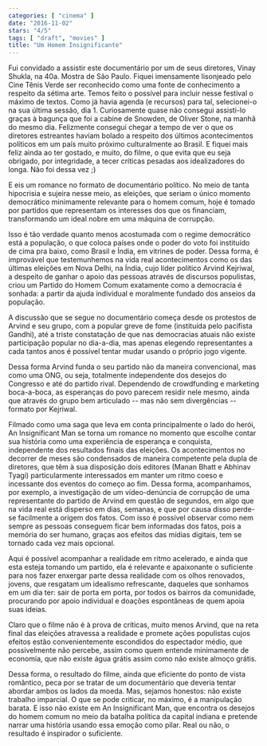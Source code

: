 ```yaml
---
categories: [ "cinema" ]
date: "2016-11-02"
stars: "4/5"
tags: [ "draft", "movies" ]
title: "Um Homem Insignificante"
---
```

Fui convidado a assistir este documentário por um de seus diretores,
Vinay Shukla, na 40a. Mostra de São Paulo. Fiquei imensamente lisonjeado
pelo Cine Tênis Verde ser reconhecido como uma fonte de conhecimento
a respeito da sétima arte. Temos feito o possível para incluir nesse
festival o máximo de textos. Como já havia agenda (e recursos) para
tal, selecionei-o na sua última sessão, dia 1. Curiosamente quase não
consegui assisti-lo graças à bagunça que foi a cabine de Snowden, de
Oliver Stone, na manhã do mesmo dia. Felizmente consegui chegar a tempo
de ver o que os diretores estreantes haviam bolado a respeito dos últimos
acontecimentos políticos em um país muito próximo culturalmente ao
Brasil. E fiquei mais feliz ainda ao ter gostado, e muito, do filme,
o que evita que eu seja obrigado, por integridade, a tecer críticas
pesadas aos idealizadores do longa. Não foi dessa vez ;)

E eis um romance no formato de documentário político. No meio de tanta
hipocrisia e sujeira nesse meio, as eleições, que seriam o único
momento democrático minimamente relevante para o homem comum, hoje é
tomado por partidos que representam os interesses dos que os financiam,
transformando um ideal nobre em uma máquina de corrupção.

Isso é tão verdade quanto menos acostumada com o regime democrático
está a população, o que coloca países onde o poder do voto foi
instituído de cima pra baixo, como Brasil e Índia, em vitrines
de poder. Dessa forma, é improvável que testemunhemos na vida real
acontecimentos como os das últimas eleições em Nova Delhi, na Índia,
cujo líder político Arvind Kejriwal, a despeito de ganhar o apoio das
pessoas através de discursos populistas, criou um Partido do Homem Comum
exatamente como a democracia é sonhada: a partir da ajuda individual
e moralmente fundado dos anseios da população.

A discussão que se segue no documentário começa desde os protestos
de Arvind e seu grupo, com a popular greve de fome (instituída pelo
pacifista Gandhi), até a triste constatação de que nas democracias
atuais não existe participação popular no dia-a-dia, mas apenas
elegendo representantes a cada tantos anos é possível tentar mudar
usando o próprio jogo vigente.

Dessa forma Arvind funda o seu partido não da maneira convencional, mas
como uma ONG, ou seja, totalmente independente dos desejos do Congresso e
até do partido rival. Dependendo de crowdfunding e marketing boca-a-boca,
as esperanças do povo parecem residir nele mesmo, ainda que através
do grupo bem articulado -- mas não sem divergências -- formato por
Kejriwal.

Filmado como uma saga que leva em conta principalmente o lado do
herói, An Insignificant Man se torna um romance no momento que escolhe
contar sua história como uma experiência de esperança e conquista,
independente dos resultados finais das eleições. Os acontecimentos
no decorrer de meses são condensados de maneira competente pela dupla
de diretores, que têm à sua disposição dois editores (Manan Bhatt
e Abhinav Tyagi) particularmente interessados em manter um ritmo coeso
e incessante dos eventos do começo ao fim. Dessa forma, acompanhamos,
por exemplo, a investigação de um vídeo-denúncia de corrupção de
uma representante do partido de Arvind em questão de segundos, em algo
que na vida real está disperso em dias, semanas, e que por causa disso
perde-se facilmente a origem dos fatos. Com isso é possível observar
como nem sempre as pessoas conseguem ficar bem informadas dos fatos,
pois a memória do ser humano, graças aos efeitos das mídias digitais,
tem se tornado cada vez mais opcional.

Aqui é possível acompanhar a realidade em ritmo acelerado, e ainda
que esta esteja tomando um partido, ela é relevante e apaixonante o
suficiente para nos fazer enxergar parte dessa realidade com os olhos
renovados, jovens, que resgatam um idealismo refrescante, daqueles que
sonhamos em um dia ter: sair de porta em porta, por todos os bairros da
comunidade, procurando por apoio individual e doações espontâneas de
quem apoia suas ideias.

Claro que o filme não é à prova de críticas, muito menos Arvind,
que na reta final das eleições atravessa a realidade e promete
ações populistas cujos efeitos estão convenientemente escondidos
do espectador médio, que possivelmente não percebe, assim como quem
entende minimamente de economia, que não existe água grátis assim
como não existe almoço grátis.

Dessa forma, o resultado do filme, ainda que eficiente do ponto de
vista romântico, peca por se tratar de um documentário que deveria
tentar abordar ambos os lados da moeda. Mas, sejamos honestos: não
existe trabalho imparcial. O que se pode criticar, no máximo, é
a manipulação barata. E isso não existe em An Insignificant Man,
que encontra os desejos do homem comum no meio da batalha política da
capital indiana e pretende narrar uma história usando essa emoção
como pilar. Real ou não, o resultado é inspirador o suficiente.
